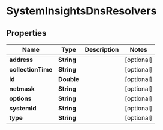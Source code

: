 

# SystemInsightsDnsResolvers


## Properties

| Name | Type | Description | Notes |
|------------ | ------------- | ------------- | -------------|
|**address** | **String** |  |  [optional] |
|**collectionTime** | **String** |  |  [optional] |
|**id** | **Double** |  |  [optional] |
|**netmask** | **String** |  |  [optional] |
|**options** | **String** |  |  [optional] |
|**systemId** | **String** |  |  [optional] |
|**type** | **String** |  |  [optional] |



